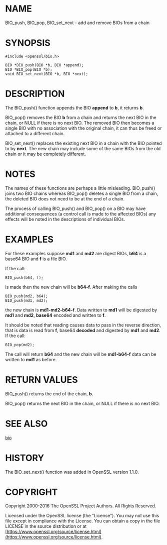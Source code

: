 # NAME

BIO\_push, BIO\_pop, BIO\_set\_next - add and remove BIOs from a chain

# SYNOPSIS

    #include <openssl/bio.h>

    BIO *BIO_push(BIO *b, BIO *append);
    BIO *BIO_pop(BIO *b);
    void BIO_set_next(BIO *b, BIO *next);

# DESCRIPTION

The BIO\_push() function appends the BIO **append** to **b**, it returns
**b**.

BIO\_pop() removes the BIO **b** from a chain and returns the next BIO
in the chain, or NULL if there is no next BIO. The removed BIO then
becomes a single BIO with no association with the original chain,
it can thus be freed or attached to a different chain.

BIO\_set\_next() replaces the existing next BIO in a chain with the BIO pointed to
by **next**. The new chain may include some of the same BIOs from the old chain
or it may be completely different.

# NOTES

The names of these functions are perhaps a little misleading. BIO\_push()
joins two BIO chains whereas BIO\_pop() deletes a single BIO from a chain,
the deleted BIO does not need to be at the end of a chain.

The process of calling BIO\_push() and BIO\_pop() on a BIO may have additional
consequences (a control call is made to the affected BIOs) any effects will
be noted in the descriptions of individual BIOs.

# EXAMPLES

For these examples suppose **md1** and **md2** are digest BIOs, **b64** is
a base64 BIO and **f** is a file BIO.

If the call:

    BIO_push(b64, f);

is made then the new chain will be **b64-f**. After making the calls

    BIO_push(md2, b64);
    BIO_push(md1, md2);

the new chain is **md1-md2-b64-f**. Data written to **md1** will be digested
by **md1** and **md2**, **base64** encoded and written to **f**.

It should be noted that reading causes data to pass in the reverse
direction, that is data is read from **f**, base64 **decoded** and digested
by **md1** and **md2**. If the call:

    BIO_pop(md2);

The call will return **b64** and the new chain will be **md1-b64-f** data can
be written to **md1** as before.

# RETURN VALUES

BIO\_push() returns the end of the chain, **b**.

BIO\_pop() returns the next BIO in the chain, or NULL if there is no next
BIO.

# SEE ALSO

[bio](https://metacpan.org/pod/bio)

# HISTORY

The BIO\_set\_next() function was added in OpenSSL version 1.1.0.

# COPYRIGHT

Copyright 2000-2016 The OpenSSL Project Authors. All Rights Reserved.

Licensed under the OpenSSL license (the "License").  You may not use
this file except in compliance with the License.  You can obtain a copy
in the file LICENSE in the source distribution or at
[https://www.openssl.org/source/license.html](https://www.openssl.org/source/license.html).
